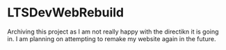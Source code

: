 # LTSDevWebRebuild
Archiving this project as I am not really happy with the directikn it is going in. I am planning on attempting to remake my website again in the future.